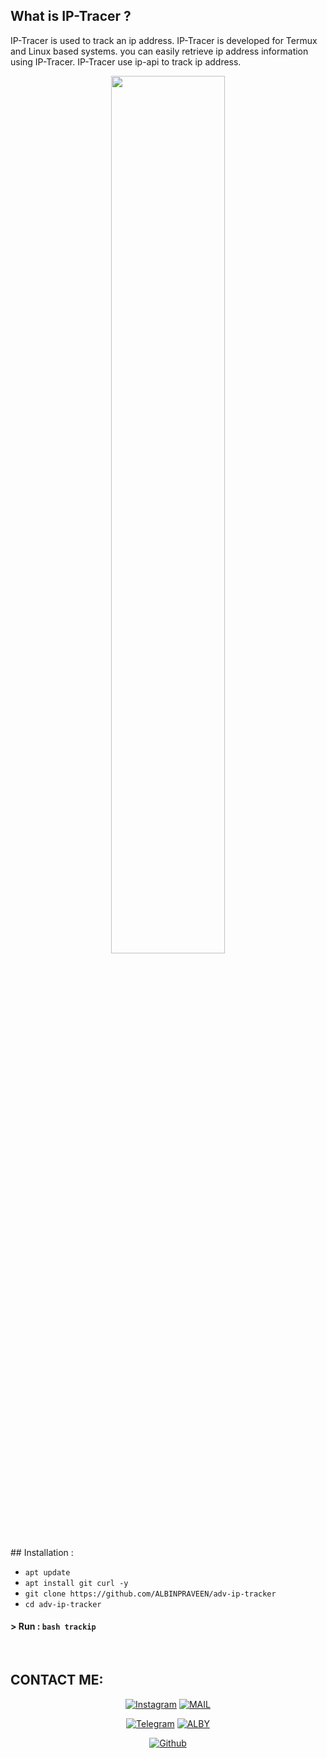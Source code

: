 ## What is IP-Tracer ?

IP-Tracer is used to track an ip address. IP-Tracer is developed for Termux and Linux based systems. you can easily retrieve ip address information using IP-Tracer. IP-Tracer use ip-api to track ip address.

<p align="center">
<img width="60%" src="https://instagram.fcok1-1.fna.fbcdn.net/v/t51.2885-15/e35/156646720_820821612146560_3796474355368552498_n.jpg?se=7&tp=1&_nc_ht=instagram.fcok1-1.fna.fbcdn.net&_nc_cat=104&_nc_ohc=dQ5YcCHKZcEAX8WAIpW&oh=12ff34959fd3c671c5dd62580c4889bd&oe=60699994&ig_cache_key=MjUyMTY4NzkyNTIwOTc4MjQ0Nw%3D%3D.2"/>

</p>
## Installation :

* `apt update`
* `apt install git curl -y`
* `git clone https://github.com/ALBINPRAVEEN/adv-ip-tracker`
* `cd adv-ip-tracker`

#### > Run : `bash trackip`


<br>

## CONTACT ME:
<p align="center">
<a href="https://www.instagram.com/i_am_albin_praveen/"><img title="Instagram" src="https://img.shields.io/badge/i_am_albin_praveen-black?style=for-the-badge&logo=instagram"></a>
<a href="mailto:albinpraveen135790@gmail.com"><img title="MAIL" src="https://img.shields.io/badge/ALBY-black?style=for-the-badge&logo=Gmail"></a>
</p>
<p align="center">
<a href="https://t.me/i_am_albin_praveen"><img title="Telegram" src="https://img.shields.io/badge/i_am_albin_praveen-black?style=for-the-badge&logo=telegram"></a>
<a href="https://wa.me/+917025743032"><img title="ALBY" src="https://img.shields.io/badge/ALBY-black?style=for-the-badge&logo=Whatsapp"></a>
</p>
<p align="center">
<a href="https://github.com/ALBINPRAVEEN"><img title="Github" src="https://img.shields.io/badge/ALBIN PRAVEEN-black?style=for-the-badge&logo=github"></a>
 </p>
